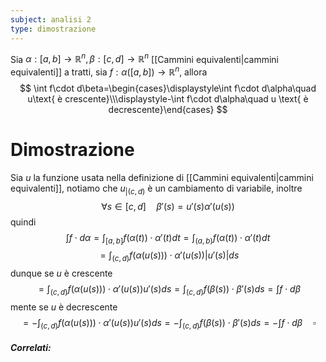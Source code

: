 ```yaml
---
subject: analisi 2
type: dimostrazione
---
```

Sia $\alpha:[a,b]\to\mathbb{R}^n,\beta:[c,d]\to\mathbb{R}^n$ [[Cammini equivalenti|cammini equivalenti]] a tratti, sia $f:\alpha([a,b])\to\mathbb{R}^n$, allora
$$
\int f\cdot d\beta=\begin{cases}\displaystyle\int f\cdot d\alpha\quad u\text{ è crescente}\\\displaystyle-\int f\cdot d\alpha\quad u \text{ è decrescente}\end{cases}
$$
# Dimostrazione
Sia $u$ la funzione usata nella definizione di [[Cammini equivalenti|cammini equivalenti]], notiamo che $u_{|(c,d)}$ è un cambiamento di variabile, inoltre
$$
\forall s\in[c,d]\quad\beta'(s)=u'(s)\alpha'(u(s))
$$
quindi
$$
\int f\cdot d\alpha=\int_{[a,b]}f(\alpha(t))\cdot\alpha'(t)dt=\int_{(a,b)}f(\alpha(t))\cdot\alpha'(t)dt
$$
$$
=\int_{(c,d)}f(\alpha(u(s)))\cdot\alpha'(u(s))|u'(s)|ds
$$
dunque se $u$ è crescente
$$
=\int_{(c,d)}f(\alpha(u(s)))\cdot\alpha'(u(s))u'(s)ds=\int_{(c,d)}f(\beta(s))\cdot\beta'(s)ds=\int f\cdot d\beta
$$
mente se $u$ è decrescente
$$
=-\int_{(c,d)}f(\alpha(u(s)))\cdot\alpha'(u(s))u'(s)ds=-\int_{(c,d)}f(\beta(s))\cdot\beta'(s)ds=-\int f\cdot d\beta\quad\square
$$

##### Correlati: